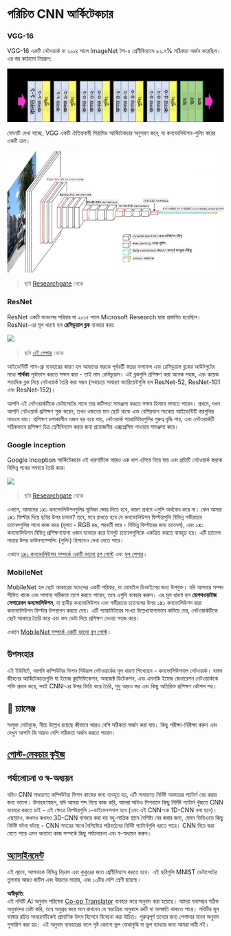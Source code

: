 <!--
CO_OP_TRANSLATOR_METADATA:
{
  "original_hash": "2f7b97b375358cb51a1e098df306bf73",
  "translation_date": "2025-08-26T09:31:19+00:00",
  "source_file": "lessons/4-ComputerVision/07-ConvNets/CNN_Architectures.md",
  "language_code": "bn"
}
-->
# পরিচিত CNN আর্কিটেকচার

### VGG-16

VGG-16 একটি নেটওয়ার্ক যা ২০১৪ সালে ImageNet টপ-৫ শ্রেণীবিন্যাসে ৯২.৭% সঠিকতা অর্জন করেছিল। এর স্তর কাঠামো নিম্নরূপ:

![ImageNet Layers](../../../../../translated_images/vgg-16-arch1.d901a5583b3a51baeaab3e768567d921e5d54befa46e1e642616c5458c934028.bn.jpg)

যেমনটি দেখা যাচ্ছে, VGG একটি ঐতিহ্যবাহী পিরামিড আর্কিটেকচার অনুসরণ করে, যা কনভোলিউশন-পুলিং স্তরের একটি ক্রম।

![ImageNet Pyramid](../../../../../translated_images/vgg-16-arch.64ff2137f50dd49fdaa786e3f3a975b3f22615efd13efb19c5d22f12e01451a1.bn.jpg)

> ছবি [Researchgate](https://www.researchgate.net/figure/Vgg16-model-structure-To-get-the-VGG-NIN-model-we-replace-the-2-nd-4-th-6-th-7-th_fig2_335194493) থেকে

### ResNet

ResNet একটি মডেলের পরিবার যা ২০১৫ সালে Microsoft Research দ্বারা প্রস্তাবিত হয়েছিল। ResNet-এর মূল ধারণা হল **রেসিডুয়াল ব্লক** ব্যবহার করা:

<img src="images/resnet-block.png" width="300"/>

> ছবি [এই পেপার](https://arxiv.org/pdf/1512.03385.pdf) থেকে

আইডেন্টিটি পাস-থ্রু ব্যবহারের কারণ হল আমাদের স্তরকে পূর্ববর্তী স্তরের ফলাফল এবং রেসিডুয়াল ব্লকের আউটপুটের মধ্যে **পার্থক্য** পূর্বাভাস করতে সক্ষম করা - তাই নাম *রেসিডুয়াল*। এই ব্লকগুলি প্রশিক্ষণ করা অনেক সহজ, এবং কয়েক শতাধিক ব্লক নিয়ে নেটওয়ার্ক তৈরি করা সম্ভব (সবচেয়ে সাধারণ ভ্যারিয়েন্টগুলি হল ResNet-52, ResNet-101 এবং ResNet-152)।

আপনি এই নেটওয়ার্কটিকে ডেটাসেটের সাথে তার জটিলতা সামঞ্জস্য করতে সক্ষম হিসাবে ভাবতে পারেন। প্রথমে, যখন আপনি নেটওয়ার্ক প্রশিক্ষণ শুরু করেন, তখন ওজনের মান ছোট থাকে এবং বেশিরভাগ সংকেত আইডেন্টিটি স্তরগুলির মাধ্যমে যায়। প্রশিক্ষণ চলাকালীন ওজন বড় হয়ে যায়, নেটওয়ার্ক প্যারামিটারগুলির গুরুত্ব বৃদ্ধি পায়, এবং নেটওয়ার্কটি সঠিকভাবে প্রশিক্ষণ চিত্র শ্রেণীবিন্যাস করার জন্য প্রয়োজনীয় এক্সপ্রেসিভ পাওয়ার সামঞ্জস্য করে।

### Google Inception

Google Inception আর্কিটেকচার এই ধারণাটিকে আরও এক ধাপ এগিয়ে নিয়ে যায় এবং প্রতিটি নেটওয়ার্ক স্তরকে বিভিন্ন পথের সমন্বয়ে তৈরি করে:

<img src="images/inception.png" width="400"/>

> ছবি [Researchgate](https://www.researchgate.net/figure/Inception-module-with-dimension-reductions-left-and-schema-for-Inception-ResNet-v1_fig2_355547454) থেকে

এখানে, আমাদের ১x১ কনভোলিউশনগুলির ভূমিকা জোর দিতে হবে, কারণ প্রথমে এগুলি অর্থবোধ করে না। কেন আমরা ১x১ ফিল্টার দিয়ে ছবির উপর চালাব? তবে, মনে রাখতে হবে যে কনভোলিউশন ফিল্টারগুলি বিভিন্ন গভীরতার চ্যানেলগুলির সাথে কাজ করে (মূলত - RGB রঙ, পরবর্তী স্তরে - বিভিন্ন ফিল্টারের জন্য চ্যানেল), এবং ১x১ কনভোলিউশন বিভিন্ন প্রশিক্ষণযোগ্য ওজন ব্যবহার করে ইনপুট চ্যানেলগুলিকে একত্রিত করতে ব্যবহৃত হয়। এটি চ্যানেল মাত্রার উপর ডাউনস্যাম্পলিং (পুলিং) হিসাবেও দেখা যেতে পারে।

এখানে [১x১ কনভোলিউশন সম্পর্কে একটি ভালো ব্লগ পোস্ট](https://medium.com/analytics-vidhya/talented-mr-1x1-comprehensive-look-at-1x1-convolution-in-deep-learning-f6b355825578) এবং [মূল পেপার](https://arxiv.org/pdf/1312.4400.pdf)।

### MobileNet

MobileNet হল ছোট আকারের মডেলের একটি পরিবার, যা মোবাইল ডিভাইসের জন্য উপযুক্ত। যদি আপনার সম্পদ সীমিত থাকে এবং সামান্য সঠিকতা ত্যাগ করতে পারেন, তবে এগুলি ব্যবহার করুন। এর মূল ধারণা হল **ডেপথওয়াইজ সেপারেবল কনভোলিউশন**, যা স্থানীয় কনভোলিউশন এবং গভীরতার চ্যানেলের উপর ১x১ কনভোলিউশন দ্বারা কনভোলিউশন ফিল্টার উপস্থাপন করতে দেয়। এটি প্যারামিটারের সংখ্যা উল্লেখযোগ্যভাবে কমিয়ে দেয়, নেটওয়ার্কটিকে ছোট আকারে তৈরি করে এবং কম ডেটা দিয়ে প্রশিক্ষণ দেওয়া সহজ করে।

এখানে [MobileNet সম্পর্কে একটি ভালো ব্লগ পোস্ট](https://medium.com/analytics-vidhya/image-classification-with-mobilenet-cc6fbb2cd470)।

## উপসংহার

এই ইউনিটে, আপনি কম্পিউটার ভিশন নিউরাল নেটওয়ার্কের মূল ধারণা শিখেছেন - কনভোলিউশনাল নেটওয়ার্ক। বাস্তব জীবনের আর্কিটেকচারগুলি যা ইমেজ ক্লাসিফিকেশন, অবজেক্ট ডিটেকশন, এবং এমনকি ইমেজ জেনারেশন নেটওয়ার্ককে শক্তি প্রদান করে, সবই CNN-এর উপর ভিত্তি করে তৈরি, শুধু আরও স্তর এবং কিছু অতিরিক্ত প্রশিক্ষণ কৌশল সহ।

## 🚀 চ্যালেঞ্জ

সংযুক্ত নোটবুকে, নীচে উল্লেখ রয়েছে কীভাবে আরও বেশি সঠিকতা অর্জন করা যায়। কিছু পরীক্ষা-নিরীক্ষা করুন এবং দেখুন আপনি কি আরও বেশি সঠিকতা অর্জন করতে পারেন।

## [পোস্ট-লেকচার কুইজ](https://red-field-0a6ddfd03.1.azurestaticapps.net/quiz/207)

## পর্যালোচনা ও স্ব-অধ্যয়ন

যদিও CNN সাধারণত কম্পিউটার ভিশন কাজের জন্য ব্যবহৃত হয়, এটি সাধারণত নির্দিষ্ট আকারের প্যাটার্ন বের করার জন্য ভালো। উদাহরণস্বরূপ, যদি আমরা শব্দ নিয়ে কাজ করি, আমরা অডিও সিগনালে কিছু নির্দিষ্ট প্যাটার্ন খুঁজতে CNN ব্যবহার করতে চাই - এই ক্ষেত্রে ফিল্টারগুলি ১-ডাইমেনশনাল হবে (এবং এই CNN-কে 1D-CNN বলা হবে)। এছাড়াও, কখনও কখনও 3D-CNN ব্যবহার করা হয় বহু-মাত্রিক স্থানে বৈশিষ্ট্য বের করার জন্য, যেমন ভিডিওতে কিছু নির্দিষ্ট ঘটনা ঘটছে - CNN সময়ের সাথে বৈশিষ্ট্যের পরিবর্তনের নির্দিষ্ট প্যাটার্নগুলি ধরতে পারে। CNN দিয়ে করা যেতে পারে এমন অন্যান্য কাজ সম্পর্কে কিছু পর্যালোচনা এবং স্ব-অধ্যয়ন করুন।

## [অ্যাসাইনমেন্ট](lab/README.md)

এই ল্যাবে, আপনাকে বিভিন্ন বিড়াল এবং কুকুরের জাত শ্রেণীবিন্যাস করতে হবে। এই ছবিগুলি MNIST ডেটাসেটের তুলনায় আরও জটিল এবং উচ্চতর মাত্রার, এবং ১০টির বেশি শ্রেণী রয়েছে।

**অস্বীকৃতি**:  
এই নথিটি AI অনুবাদ পরিষেবা [Co-op Translator](https://github.com/Azure/co-op-translator) ব্যবহার করে অনুবাদ করা হয়েছে। আমরা যথাসম্ভব সঠিক অনুবাদের চেষ্টা করি, তবে অনুগ্রহ করে মনে রাখবেন যে স্বয়ংক্রিয় অনুবাদে ত্রুটি বা অসঙ্গতি থাকতে পারে। নথিটির মূল ভাষায় রচিত সংস্করণটিকেই প্রামাণিক উৎস হিসেবে বিবেচনা করা উচিত। গুরুত্বপূর্ণ তথ্যের জন্য পেশাদার মানব অনুবাদ সুপারিশ করা হয়। এই অনুবাদ ব্যবহারের ফলে সৃষ্ট কোনো ভুল বোঝাবুঝি বা ভুল ব্যাখ্যার জন্য আমরা দায়ী নই।